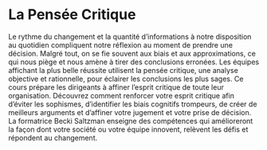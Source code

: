 # La Pensée Critique 

Le rythme du changement et la quantité d’informations à notre disposition au quotidien compliquent notre réflexion au moment de prendre une décision. Malgré tout, on se fie souvent aux biais et aux approximations, ce qui nous piège et nous amène à tirer des conclusions erronées. Les équipes affichant la plus belle réussite utilisent la pensée critique, une analyse objective et rationnelle, pour éclairer les conclusions les plus sages. Ce cours prépare les dirigeants à affiner l’esprit critique de toute leur organisation. Découvrez comment renforcer votre esprit critique afin d’éviter les sophismes, d’identifier les biais cognitifs trompeurs, de créer de meilleurs arguments et d’affiner votre jugement et votre prise de décision. La formatrice Becki Saltzman enseigne des compétences qui amélioreront la façon dont votre société ou votre équipe innovent, relèvent les défis et répondent au changement.